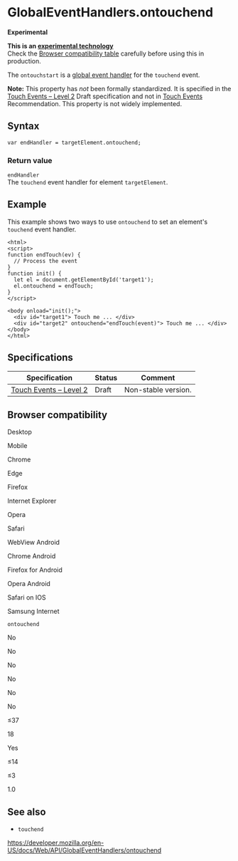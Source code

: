 GlobalEventHandlers.ontouchend
==============================

**Experimental**

**This is an [experimental technology](https://developer.mozilla.org/en-US/docs/MDN/Guidelines/Conventions_definitions#experimental)**  
Check the [Browser compatibility table](#browser_compatibility) carefully before using this in production.

The `ontouchstart` is a [global event handler](../globaleventhandlers) for the `touchend` event.

**Note:** This property has *not* been formally standardized. It is specified in the [Touch Events – Level 2](https://w3c.github.io/touch-events/) <span class="spec-draft">Draft</span> specification and not in [Touch Events](https://www.w3.org/TR/touch-events/) <span class="spec-rec">Recommendation</span>. This property is not widely implemented.

Syntax
------

    var endHandler = targetElement.ontouchend;

### Return value

`endHandler`  
The `touchend` event handler for element `targetElement`.

Example
-------

This example shows two ways to use `ontouchend` to set an element's `touchend` event handler.

    <html>
    <script>
    function endTouch(ev) {
      // Process the event
    }
    function init() {
      let el = document.getElementById('target1');
      el.ontouchend = endTouch;
    }
    </script>

    <body onload="init();">
      <div id="target1"> Touch me ... </div>
      <div id="target2" ontouchend="endTouch(event)"> Touch me ... </div>
    </body>
    </html>

Specifications
--------------

<table><thead><tr class="header"><th>Specification</th><th>Status</th><th>Comment</th></tr></thead><tbody><tr class="odd"><td><a href="https://w3c.github.io/touch-events/#dom-globaleventhandlers-ontouchend">Touch Events – Level 2</a></td><td><span class="spec-draft">Draft</span></td><td>Non-stable version.</td></tr></tbody></table>

Browser compatibility
---------------------

Desktop

Mobile

Chrome

Edge

Firefox

Internet Explorer

Opera

Safari

WebView Android

Chrome Android

Firefox for Android

Opera Android

Safari on IOS

Samsung Internet

`ontouchend`

No

No

No

No

No

No

≤37

18

Yes

≤14

≤3

1.0

See also
--------

-   `touchend`

<a href="https://developer.mozilla.org/en-US/docs/Web/API/GlobalEventHandlers/ontouchend" class="_attribution-link">https://developer.mozilla.org/en-US/docs/Web/API/GlobalEventHandlers/ontouchend</a>
